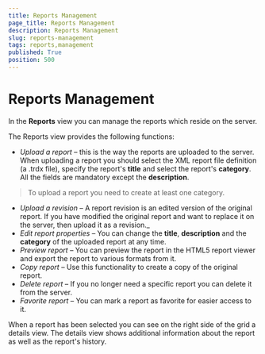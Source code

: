 ```yaml
---
title: Reports Management
page_title: Reports Management
description: Reports Management
slug: reports-management
tags: reports,management
published: True
position: 500
---
```


# Reports Management



In the **Reports** view you can manage the reports which reside on the server.

The Reports view provides the following functions:

  - _Upload a report_ – this is the way the reports are uploaded to the server. When uploading a report you should select the XML report file definition (a .trdx file), specify the report's __title__ and select the report's __category__. All the fields are mandatory except the __description__.  

  >To upload a report you need to create at least one category.
  - _Upload a revision_ – A report revision is an edited version of the original report. If you have modified the original report and want to replace it on the server, then upload it as a revision._
  - _Edit report properties_ – You can change the __title__, __description__ and the __category__ of the uploaded report at any time.
  - _Preview report_ – You can preview the report in the HTML5 report viewer and export the report to various formats from it.
  - _Copy report_ – Use this functionality to create a copy of the original report.
  - _Delete report_ – If you no longer need a specific report you can delete it from the server.
  - _Favorite report_ – You can mark a report as favorite for easier access to it.

When a report has been selected you can see on the right side of the grid a details view. The details view shows additional information about the report as well as the report's history.